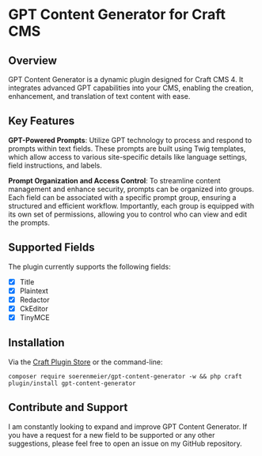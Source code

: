 # GPT Content Generator for Craft CMS

## Overview

GPT Content Generator is a dynamic plugin designed for Craft CMS 4. It integrates advanced GPT capabilities into your CMS, enabling the creation, enhancement, and translation of text content with ease.

## Key Features

**GPT-Powered Prompts**: Utilize GPT technology to process and respond to prompts within text fields. These prompts are built using Twig templates, which allow access to various site-specific details like language settings, field instructions, and labels.

**Prompt Organization and Access Control**: To streamline content management and enhance security, prompts can be organized into groups. Each field can be associated with a specific prompt group, ensuring a structured and efficient workflow. Importantly, each group is equipped with its own set of permissions, allowing you to control who can view and edit the prompts.

## Supported Fields

The plugin currently supports the following fields:

-   [x] Title
-   [x] Plaintext
-   [x] Redactor
-   [x] CkEditor
-   [x] TinyMCE

## Installation

Via the [Craft Plugin Store](https://plugins.craftcms.com/gpt-content-generator?craft5) or the command-line:

```
composer require soerenmeier/gpt-content-generator -w && php craft plugin/install gpt-content-generator
```

## Contribute and Support

I am constantly looking to expand and improve GPT Content Generator. If you have a request for a new field to be supported or any other suggestions, please feel free to open an issue on my GitHub repository.
